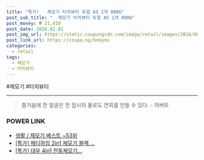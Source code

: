 ```yaml
--- 
title: "특가!   제모기 터치뷰티 듀얼 AS 1개 0806" 
post_sub_title: "  제모기 터치뷰티 듀얼 AS 1개 0806" 
post_money: ₩ 21,410 
post_date: 2020.02.01 
post_img_url: https://static.coupangcdn.com/image/retail/images/2016/08/31/10/9/993bc4b8-a0b1-4595-86ff-ed43953f5ce0.jpg 
post_link_url: https://coupa.ng/bnUyms 
categories: 
  - retail 
tags: 
  - 제모기 
  - 터치뷰티 
--- 
```

  #제모기 #터치뷰티 
<hr> 

> 즐거움에 찬 얼굴은 한 접시의 물로도 연회를 만들 수 있다. - 허버트 


### POWER LINK

* <a href="https://blog.naver.com/santokki14/221792083558" target="_blank">생활 / 제모기 베스트 ~53위</a>
* <a href="https://blog.naver.com/an0733/221792886356" target="_blank">[특가] 메디하임 2in1 제모기 블랙 ...</a>
* <a href="https://blog.naver.com/sakai111/221792393808" target="_blank">[특가] 대우 4in1 전동제모기...</a>

